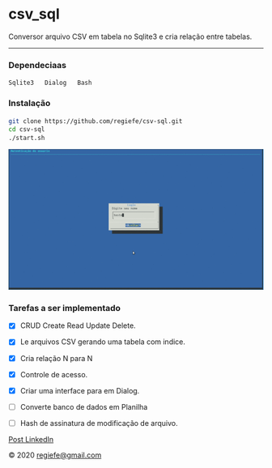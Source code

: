 
 # csv_sql 

Conversor arquivo CSV em tabela no Sqlite3 e cria relação entre tabelas.   

----

### Dependeciaas

    Sqlite3   Dialog   Bash 

### Instalação      


```sh
git clone https://github.com/regiefe/csv-sql.git
cd csv-sql
./start.sh

```
![csv to sql](telas.gif "Demostração do sistema")


###  Tarefas a ser implementado

- [x] CRUD Create Read Update Delete.

- [x] Le arquivos CSV gerando uma tabela com indice.

- [x] Cria relação N para N

- [X] Controle de acesso.

- [x] Criar uma interface para em Dialog. 

- [ ] Converte banco de dados em Planilha

- [ ] Hash de assinatura de modificação de arquivo.



[Post LinkedIn](https://www.linkedin.com/pulse/transforme-planilhas-em-banco-relacionados-reginaldo-ferreira-silva/?published=t)


&copy; 2020  regiefe@gmail.com
